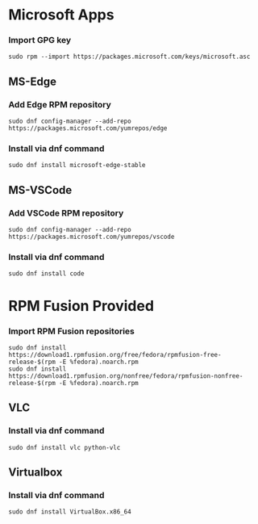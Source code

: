 # Microsoft Apps

### Import GPG key
```
sudo rpm --import https://packages.microsoft.com/keys/microsoft.asc
```

## MS-Edge

### Add Edge RPM repository
```
sudo dnf config-manager --add-repo https://packages.microsoft.com/yumrepos/edge
```
### Install via dnf command
```
sudo dnf install microsoft-edge-stable
```

## MS-VSCode

### Add VSCode RPM repository
```
sudo dnf config-manager --add-repo https://packages.microsoft.com/yumrepos/vscode
```
### Install via dnf command
```
sudo dnf install code
```

# RPM Fusion Provided

### Import RPM Fusion repositories
```
sudo dnf install https://download1.rpmfusion.org/free/fedora/rpmfusion-free-release-$(rpm -E %fedora).noarch.rpm
sudo dnf install https://download1.rpmfusion.org/nonfree/fedora/rpmfusion-nonfree-release-$(rpm -E %fedora).noarch.rpm
```

## VLC

### Install via dnf command
```
sudo dnf install vlc python-vlc
```

## Virtualbox

### Install via dnf command
```
sudo dnf install VirtualBox.x86_64
```

